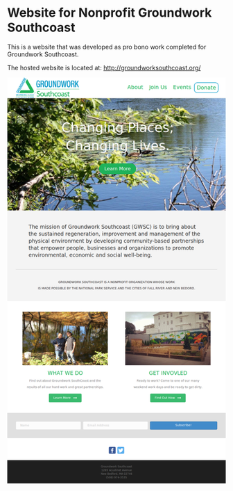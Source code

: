 # Website for Nonprofit Groundwork Southcoast

This is a website that was developed as pro bono work completed for Groundwork Southcoast.

The hosted website is located at: http://groundworksouthcoast.org/

![Screeshot of the website](https://github.com/DvdByrn/website-nonprofit-gw/blob/master/screenshot_GroundworkSouthCoast.png)

